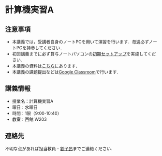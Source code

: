 # 計算機実習A

## 注意事項

- 本講義では，受講者自身のノートPCを用いて演習を行います．毎週必ずノートPCを持参してください．
- 初回講義までに必ず貸与ノートパソコンの[初期セットアップ](https://kedu2025.ws.hosei.ac.jp/preparation/)を実施してください．
- 本講義の資料は[こちら](https://zi-ang-liu.github.io/jb-cs101/)にあります．
- 本講義の課題提出などは[Google Classroom](https://classroom.google.com/c/NzYyMTI5NTMwNjk1?cjc=fhdwwdgz)で行います．

## 講義情報

- 授業名：計算機実習A
- 曜日：水曜日
- 時間：1限（9:00-10:40）
- 教室：西館 W203

## 連絡先

不明な点があれば担当教員・[劉子昂](https://zi-ang-liu.github.io/ja/)までご連絡ください.

